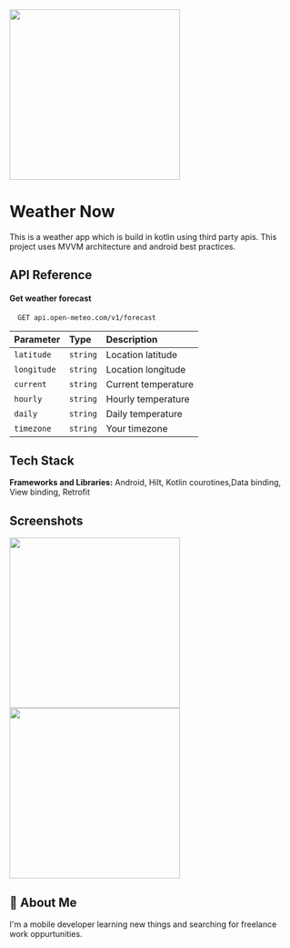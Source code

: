 

<img src="https://firebasestorage.googleapis.com/v0/b/tastyrecipeapp.appspot.com/o/weather%20now.jpg?alt=media&token=10c80b6e-4138-4d97-b1ef-31d74602267e" width="300">


# Weather Now

This is a weather app which is build in kotlin using third party apis. This project uses MVVM 
architecture and android best practices.



## API Reference

#### Get weather forecast

```http
  GET api.open-meteo.com/v1/forecast
```

| Parameter | Type     | Description                |
| :-------- | :------- | :------------------------- |
| `latitude` | `string` | Location latitude
| `longitude` | `string` | Location longitude
| `current` | `string` | Current temperature
| `hourly` | `string` | Hourly temperature
| `daily` | `string` | Daily temperature
| `timezone` | `string` | Your timezone



## Tech Stack

**Frameworks and Libraries:** Android, Hilt, Kotlin courotines,Data binding, View binding, Retrofit



## Screenshots

<img src="https://firebasestorage.googleapis.com/v0/b/tastyrecipeapp.appspot.com/o/1000000153.jpg?alt=media&token=aba317bc-d315-4915-881d-aa99468164aa" width="300">

<img src="https://firebasestorage.googleapis.com/v0/b/tastyrecipeapp.appspot.com/o/1000000154.jpg?alt=media&token=4d714197-5b08-4125-ba91-3faf1afed76c" width="300">


## 🚀 About Me
I'm a mobile developer learning new things and searching for freelance work oppurtunities.

